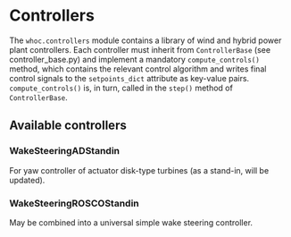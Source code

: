 # Controllers

The `whoc.controllers` module contains a library of wind and hybrid power plant
controllers. Each controller must inherit from `ControllerBase` (see 
controller_base.py) and implement a
mandatory `compute_controls()` method, which contains the relevant control 
algorithm and writes final control signals to the `setpoints_dict` attribute 
as key-value pairs. `compute_controls()` is, in turn, called in the `step()`
method of `ControllerBase`.

## Available controllers

### WakeSteeringADStandin
For yaw controller of actuator disk-type turbines (as a stand-in, will be 
updated).

### WakeSteeringROSCOStandin
May be combined into a universal simple wake steering controller.
